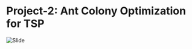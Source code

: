 # Project-2: Ant Colony Optimization for TSP
![Slide](https://cdn.discordapp.com/attachments/297573789095428096/952729049292226580/unknown.png)
